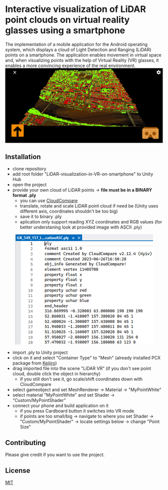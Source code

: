 # Interactive visualization of LiDAR point clouds on virtual reality glasses using a smartphone

The implementation of a mobile application for the Android operating system, which displays a cloud of Light Detection and Ranging (LiDAR) points on a smartphone.
The application enables movement in virtual space and, when visualizing points with the help of Virtual Reality (VR) glasses, it enables a more convincing experience of the real environment.
![Screenshot](LiDAR_VR.jpg)
## Installation
- clone repository
- add root folder "LiDAR-visualization-in-VR-on-smartphone" to Unity Hub
- open the project
- provide your own cloud of LiDAR points -> **file must be in a BINARY format .ply**
    - you can use [CloudCompare](https://www.danielgm.net/cc/)
    - translate, rotate and scale LiDAR point cloud if need be (Unity uses different axis, coordinates shouldn't be too big)
    - save it to binary .ply
    - aplication only support reading XYZ coordinates and RGB values (for better understaning look at provided image with ASCII .ply)
    
<p align="center">
  <img src="PLY_ASC.png" alt="PLY_ASC.png"/>
</p>

- import .ply to Unity project
- click on it and select "Container Type" to "Mesh" (already installed PCX package from [Keijiro](https://github.com/keijiro/Pcx))
- drag imported file into the scene "LiDAR VR" (if you don't see point cloud, double click the object in hierarchy)
    - if you still don't see it, go scale/shift coordinates down with CloudCompare
- select gameobject and set MeshRenderer -> Material -> "MyPointWhite"
- select material "MyPointWhite" and set Shader -> "Custom/MyPointShader"
- connect your phone and build application on it
    - if you press Cardboard button it switches into VR mode
    - if points are too small/big -> navigate to where you set Shader -> "Custom/MyPointShader" -> locate settings below -> change "Point Size"

## Contributing

Please give credit if you want to use the project.

## License

[MIT](https://choosealicense.com/licenses/mit/)